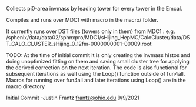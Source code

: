 Collects pi0-area invmass by leading tower for every tower in the Emcal.

Compiles and runs over MDC1 with macro in the macro/ folder.  

It currently runs over DST files (towers only in them)  from MDC1  : e.g. /sphenix/data/data02/sphnxpro/MDC1/sHijing_HepMC/CaloCluster/data/DST_CALO_CLUSTER_sHijing_0_12fm-0000000001-00009.root

TODO: At the time of initial commit it is only creating the invmass histos and doing unoptimized fitting on them and saving small cluster tree for applying the derived correction on the next iteration. The code is also functional for subsequent iterations as well using the Loop() function outside of fun4all.  Macros for running over fun4all and later iterations using Loop() are in the macro directory

Initial Commit
-Justin Frantz frantz@ohio.edu 9/9/2021

